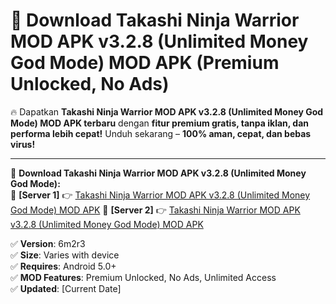 # 🚀 Download Takashi Ninja Warrior MOD APK v3.2.8 (Unlimited Money God Mode) MOD APK (Premium Unlocked, No Ads)  

🔥 Dapatkan **Takashi Ninja Warrior MOD APK v3.2.8 (Unlimited Money God Mode) MOD APK terbaru** dengan **fitur premium gratis, tanpa iklan, dan performa lebih cepat!** Unduh sekarang – **100% aman, cepat, dan bebas virus!**  

---


🔽 **Download Takashi Ninja Warrior MOD APK v3.2.8 (Unlimited Money God Mode):**  
🔹 **[Server 1]** 👉 [Takashi Ninja Warrior MOD APK v3.2.8 (Unlimited Money God Mode) MOD APK](https://apkcomod.com?title=Takashi_Ninja_Warrior_MOD_APK_v3.2.8_(Unlimited_Money_God_Mode))  
🔹 **[Server 2]** 👉 [Takashi Ninja Warrior MOD APK v3.2.8 (Unlimited Money God Mode) MOD APK](https://apkcomod.com?title=Takashi_Ninja_Warrior_MOD_APK_v3.2.8_(Unlimited_Money_God_Mode))  


✅ **Version**: 6m2r3  
✅ **Size**: Varies with device  
✅ **Requires**: Android 5.0+  
✅ **MOD Features**: Premium Unlocked, No Ads, Unlimited Access  
✅ **Updated**: [Current Date]  